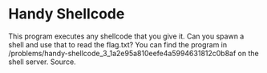 # Handy Shellcode

This program executes any shellcode that you give it. Can you spawn a shell and use that to read the flag.txt? You can find the program in /problems/handy-shellcode_3_1a2e95a810eefe4a5994631812c0b8af on the shell server. Source.

